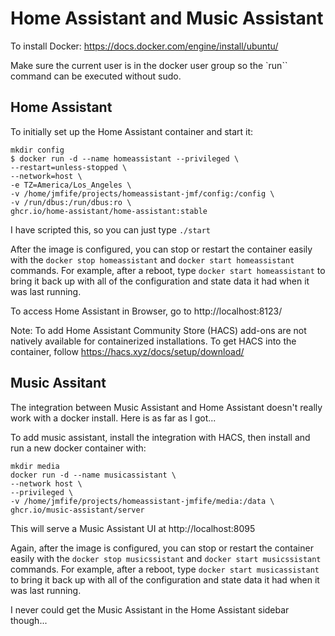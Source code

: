 # Home Assistant and Music Assistant

To install Docker: https://docs.docker.com/engine/install/ubuntu/

Make sure the current user is in the docker user group so the `run`` command can be executed without sudo.

## Home Assistant

To initially set up the Home Assistant container and start it:

```
mkdir config
$ docker run -d --name homeassistant --privileged \
--restart=unless-stopped \
--network=host \
-e TZ=America/Los_Angeles \
-v /home/jmfife/projects/homeassistant-jmf/config:/config \
-v /run/dbus:/run/dbus:ro \
ghcr.io/home-assistant/home-assistant:stable
```

I have scripted this, so you can just type `./start`

After the image is configured, you can stop or restart the container easily with the `docker stop homeassistant` and `docker start homeassistant` commands. For example, after a reboot, type `docker start homeassistant` to bring it back up with all of the configuration and state data it had when it was last running.

To access Home Assistant in Browser, go to http://localhost:8123/

Note:  To add Home Assistant Community Store (HACS) add-ons are not natively available for containerized installations. To get HACS into the container, follow https://hacs.xyz/docs/setup/download/

## Music Assitant

The integration between Music Assistant and Home Assistant doesn't really work with a docker install.  Here is as far as I got...

To add music assistant, install the integration with HACS, then install and run a new docker container with:

```
mkdir media
docker run -d --name musicassistant \
--network host \
--privileged \
-v /home/jmfife/projects/homeassistant-jmfife/media:/data \
ghcr.io/music-assistant/server
```

This will serve a Music Assistant UI at http://localhost:8095

Again, after the image is configured, you can stop or restart the container easily with the `docker stop musicssistant` and `docker start musicssistant` commands. For example, after a reboot, type `docker start musicassistant` to bring it back up with all of the configuration and state data it had when it was last running.

I never could get the Music Assistant in the Home Assistant sidebar though...

